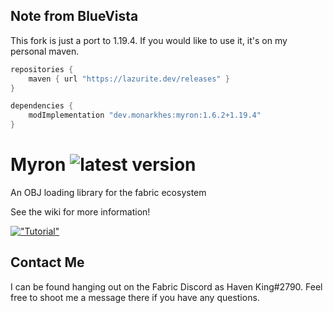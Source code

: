 ## Note from BlueVista
This fork is just a port to 1.19.4. If you would like to use it, it's on my personal maven.
```groovy
repositories {
    maven { url "https://lazurite.dev/releases" }
}

dependencies {
    modImplementation "dev.monarkhes:myron:1.6.2+1.19.4" 
}
```

# Myron ![latest version](https://img.shields.io/github/v/release/Haven-King/Myron)
An OBJ loading library for the fabric ecosystem

See the wiki for more information!

[!["Tutorial"](https://img.youtube.com/vi/u5D9Xb1INys/0.jpg)](https://www.youtube.com/watch?v=u5D9Xb1INys)

## Contact Me
I can be found hanging out on the Fabric Discord as Haven King#2790. Feel free to shoot me a message there if you have any questions.
